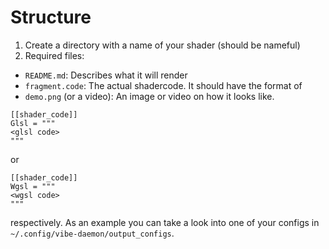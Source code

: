 # Structure

1. Create a directory with a name of your shader (should be nameful)
2. Required files:

- `README.md`: Describes what it will render
- `fragment.code`: The actual shadercode. It should have the format of
- `demo.png` (or a video): An image or video on how it looks like.

```
[[shader_code]]
Glsl = """
<glsl code>
"""
```

or

```
[[shader_code]]
Wgsl = """
<wgsl code>
"""
```

respectively. As an example you can take a look into one of your configs in `~/.config/vibe-daemon/output_configs`.
